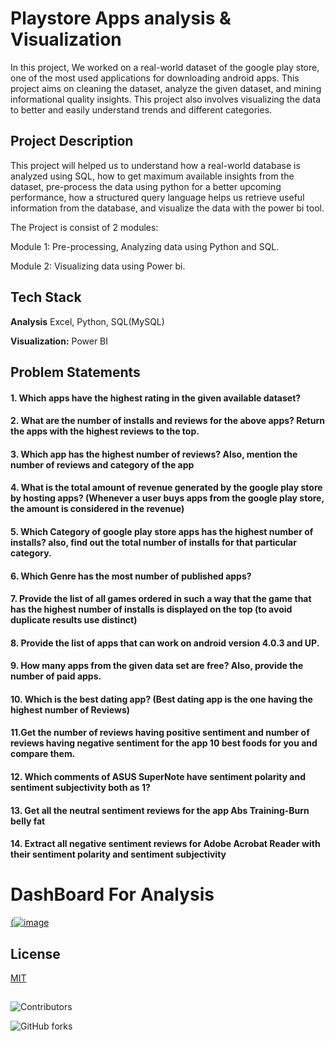# Playstore Apps analysis & Visualization

In this project, We worked on a real-world dataset of the google play
store, one of the most used applications for downloading android apps. This
project aims on cleaning the dataset, analyze the given dataset, and mining
informational quality insights. This project also involves visualizing the data to
better and easily understand trends and different categories.

 ## Project Description

This project will helped us to understand how a real-world database is analyzed
using SQL, how to get maximum available insights from the dataset,
pre-process the data using python for a better upcoming performance, how a
structured query language helps us retrieve useful information from the
database, and visualize the data with the power bi tool.


The Project is consist of 2 modules:

Module 1: Pre-processing, Analyzing data using Python and SQL.

Module 2: Visualizing data using Power bi.



## Tech Stack

**Analysis** Excel, Python, SQL(MySQL)

**Visualization:** Power BI


## Problem Statements

#### 1. Which apps have the highest rating in the given available dataset?
#### 2. What are the number of installs and reviews for the above apps? Return the apps with the highest reviews to the top.
#### 3. Which app has the highest number of reviews? Also, mention the number of reviews and category of the app
#### 4. What is the total amount of revenue generated by the google play store by hosting apps? (Whenever a user buys apps from the google play store, the amount is considered in the revenue)
#### 5. Which Category of google play store apps has the highest number of installs? also, find out the total number of installs for that particular category.
#### 6. Which Genre has the most number of published apps?
#### 7. Provide the list of all games ordered in such a way that the game that has the highest number of installs is displayed on the top (to avoid duplicate results use distinct)
#### 8. Provide the list of apps that can work on android version 4.0.3 and UP.
#### 9. How many apps from the given data set are free? Also, provide the number of paid apps.
#### 10. Which is the best dating app? (Best dating app is the one having the highest number of Reviews)
#### 11.Get the number of reviews having positive sentiment and number of reviews having negative sentiment for the app 10 best foods for you and compare them.
#### 12. Which comments of ASUS SuperNote have sentiment polarity and sentiment subjectivity both as 1?
#### 13. Get all the neutral sentiment reviews for the app Abs Training-Burn belly fat
#### 14. Extract all negative sentiment reviews for Adobe Acrobat Reader with their sentiment polarity and sentiment subjectivity


# DashBoard For Analysis
[(![image](https://user-images.githubusercontent.com/85965486/216248100-d3a540f0-18b1-40de-9834-01eaa64150bb.png)
](https://youtu.be/rzqq1lyIMpk)

## License

[MIT](https://choosealicense.com/licenses/mit/)


## 






![Contributors](https://img.shields.io/github/contributors/gargmonika/PlayStore-Apps-Analysis)  

![GitHub forks](https://img.shields.io/github/forks/gargmonika/PlayStore-Apps-Analysis)
